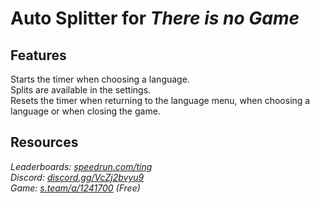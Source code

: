 # Auto Splitter for ***There is no Game***
## Features
Starts the timer when choosing a language.  
Splits are available in the settings.  
Resets the timer when returning to the language menu, when choosing a language or when closing the game.

## Resources
*Leaderboards: [speedrun.com/ting](https://speedrun.com/ting)*  
*Discord: [discord.gg/VcZj2bvyu9](https://discord.gg/VcZj2bvyu9)*  
*Game: [s.team/a/1241700](https://s.team/a/1241700) (Free)*